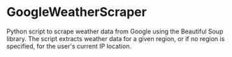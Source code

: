 # GoogleWeatherScraper
Python script to scrape weather data from Google using the Beautiful Soup library. The script extracts weather data for a given region, or if no region is specified, for the user's current IP location.
